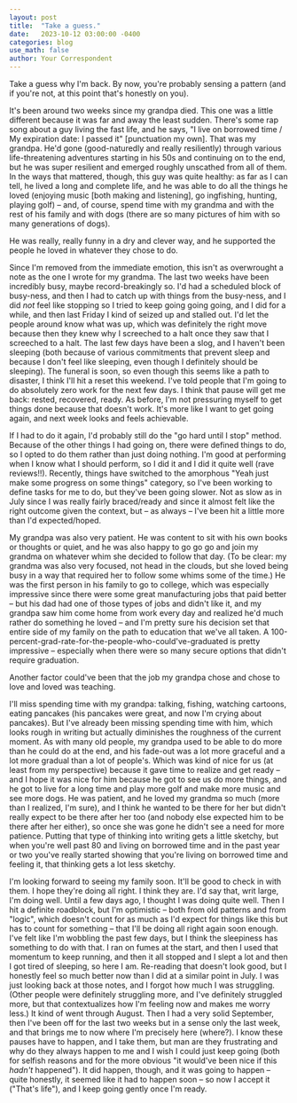 ```yaml
---
layout: post
title:  "Take a guess."
date:   2023-10-12 03:00:00 -0400
categories: blog
use_math: false
author: Your Correspondent
---
```


Take a guess why I'm back. By now, you're probably sensing a pattern (and if you're not, at this point that's honestly on you).

It's been around two weeks since my grandpa died. This one was a little different because it was far and away the least sudden. There's some rap song about a guy living the fast life, and he says, "I live on borrowed time / My expiration date: I passed it" [punctuation my own]. That was my grandpa. He'd gone (good-naturedly and really resiliently) through various life-threatening adventures starting in his 50s and continuing on to the end, but he was super resilient and emerged roughly unscathed from all of them. In the ways that mattered, though, this guy was quite healthy: as far as I can tell, he lived a long and complete life, and he was able to do all the things he loved (enjoying music [both making and listening], go ingfishing, hunting, playing golf) &ndash; and, of course, spend time with my grandma and with the rest of his family and with dogs (there are so many pictures of him with so many generations of dogs).

He was really, really funny in a dry and clever way, and he supported the people he loved in whatever they chose to do.

Since I'm removed from the immediate emotion, this isn't as overwrought a note as the one I wrote for my grandma. The last two weeks have been incredibly busy, maybe record-breakingly so. I'd had a scheduled block of busy-ness, and then I had to catch up with things from the busy-ness, and I did *not* feel like stopping so I tried to keep going going going, and I did for a while, and then last Friday I kind of seized up and stalled out. I'd let the people around know what was up, which was definitely the right move because then they knew why I screeched to a halt once they saw that I screeched to a halt. The last few days have been a slog, and I haven't been sleeping (both because of various commitments that prevent sleep and because I don't feel like sleeping, even though I definitely should be sleeping). The funeral is soon, so even though this seems like a path to disaster, I think I'll hit a reset this weekend. I've told people that I'm going to do absolutely zero work for the next few days. I think that pause will get me back: rested, recovered, ready. As before, I'm not pressuring myself to get things done because that doesn't work. It's more like I want to get going again, and next week looks and feels achievable.

If I had to do it again, I'd probably still do the "go hard until I stop" method. Because of the other things I had going on, there were defined things to do, so I opted to do them rather than just doing nothing. I'm good at performing when I know what I should perform, so I did it and I did it quite well (rave reviews!!). Recently, things have switched to the amorphous "Yeah just make some progress on some things" category, so I've been working to define tasks for me to do, but they've been going slower. Not as slow as in July since I was really fairly braced/ready and since it almost felt like the right outcome given the context, but &ndash; as always &ndash; I've been hit a little more than I'd expected/hoped.

My grandpa was also very patient. He was content to sit with his own books or thoughts or quiet, and he was also happy to go go go and join my grandma on whatever whim she decided to follow that day. (To be clear: my grandma was also very focused, not head in the clouds, but she loved being busy in a way that required her to follow some whims some of the time.) He was the first person in his family to go to college, which was especially impressive since there were some great manufacturing jobs that paid better &ndash; but his dad had one of those types of jobs and didn't like it, and my grandpa saw him come home from work every day and realized he'd much rather do something he loved &ndash; and I'm pretty sure his decision set that entire side of my family on the path to education that we've all taken. A 100-percent-grad-rate-for-the-people-who-could've-graduated is pretty impressive &ndash; especially when there were so many secure options that didn't require graduation.

Another factor could've been that the job my grandpa chose and chose to love and loved was teaching. 

I'll miss spending time with my grandpa: talking, fishing, watching cartoons, eating pancakes (his pancakes were great, and now I'm crying about pancakes). But I've already been missing spending time with him, which looks rough in writing but actually diminishes the roughness of the current moment. As with many old people, my grandpa used to be able to do more than he could do at the end, and his fade-out was a lot more graceful and a lot more gradual than a lot of people's. Which was kind of nice for us (at least from my perspective) because it gave time to realize and get ready &ndash; and I hope it was nice for him because he got to see us do more things, and he got to live for a long time and play more golf and make more music and see more dogs. He was patient, and he loved my grandma so much (more than I realized, I'm sure), and I think he wanted to be there for her but didn't really expect to be there after her too (and nobody else expected him to be there after her either), so once she was gone he didn't see a need for more patience. Putting that type of thinking into writing gets a little sketchy, but when you're well past 80 and living on borrowed time and in the past year or two you've really started showing that you're living on borrowed time and feeling it, that thinking gets a lot less sketchy.

I'm looking forward to seeing my family soon. It'll be good to check in with them. I hope they're doing all right. I think they are. I'd say that, writ large, I'm doing well. Until a few days ago, I thought I was doing quite well. Then I hit a definite roadblock, but I'm optimistic &ndash; both from old patterns and from "logic", which doesn't count for as much as I'd expect for things like this but has to count for something &ndash; that I'll be doing all right again soon enough. I've felt like I'm wobbling the past few days, but I think the sleepiness has something to do with that. I ran on fumes at the start, and then I used that momentum to keep running, and then it all stopped and I slept a lot and then I got tired of sleeping, so here I am. Re-reading that doesn't look good, but I honestly feel so much better now than I did at a similar point in July. I was just looking back at those notes, and I forgot how much I was struggling. (Other people were definitely struggling more, and I've definitely struggled more, but that contextualizes how I'm feeling now and makes me worry less.) It kind of went through August. Then I had a very solid September, then I've been off for the last two weeks but in a sense only the last week, and that brings me to now where I'm precisely here (where?). I know these pauses have to happen, and I take them, but man are they frustrating and why do they always happen to me and I wish I could just keep going (both for selfish reasons and for the more obvious "it would've been nice if this *hadn't* happened"). It did happen, though, and it was going to happen &ndash; quite honestly, it seemed like it had to happen soon &ndash; so now I accept it ("That's life"), and I keep going gently once I'm ready. 



